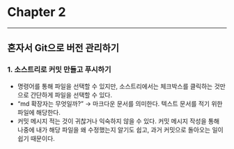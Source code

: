 # Chapter 2

---

## 혼자서 Git으로 버전 관리하기

### 1. 소스트리로 커밋 만들고 푸시하기

- 명령어를 통해 파일을 선택할 수 있지만, 소스트리에서는 체크박스를 클릭하는 것만으로 간단하게 파일을 선택할 수 있다.
- “md 확장자는 무엇일까?” → 마크다운 문서를 의미한다. 텍스트 문서를 적기 위한 파일에 해당한다.
- 커밋 메시지 적는 것이 귀찮거나 익숙하지 않을 수 있다. 커밋 메시지 작성을 통해 나중에 내가 해당 파일을 왜 수정했는지 알기도 쉽고, 과거 커밋으로 돌아오는 일이 쉽기 때문이다.
